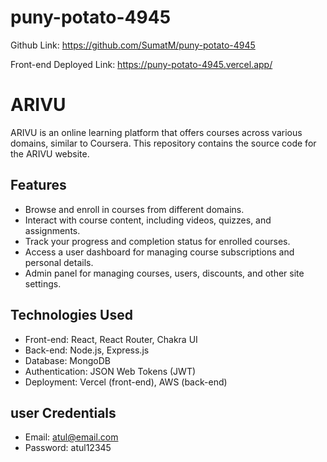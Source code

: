 # puny-potato-4945

Github Link: https://github.com/SumatM/puny-potato-4945

Front-end Deployed Link: https://puny-potato-4945.vercel.app/

# ARIVU

ARIVU is an online learning platform that offers courses across various domains, similar to Coursera. This repository contains the source code for the ARIVU website.

## Features

- Browse and enroll in courses from different domains.
- Interact with course content, including videos, quizzes, and assignments.
- Track your progress and completion status for enrolled courses.
- Access a user dashboard for managing course subscriptions and personal details.
- Admin panel for managing courses, users, discounts, and other site settings.

## Technologies Used

- Front-end: React, React Router, Chakra UI
- Back-end: Node.js, Express.js
- Database: MongoDB
- Authentication: JSON Web Tokens (JWT)
- Deployment: Vercel (front-end), AWS (back-end)

## user Credentials  

- Email: atul@email.com
- Password: atul12345

